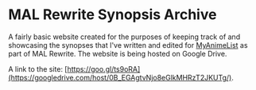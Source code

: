 # MAL Rewrite Synopsis Archive

A fairly basic website created for the purposes of keeping track of and showcasing
the synopses that I've written and edited for [MyAnimeList](http://myanimelist.net/)
as part of MAL Rewrite. The website is being hosted on Google Drive.

A link to the site: [https://goo.gl/ts9oRA](https://googledrive.com/host/0B_EGAgtvNjo8eGlkMHRzT2JKUTg/).
